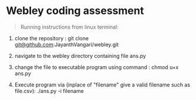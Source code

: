 # Webley coding assessment

> Running instructions from linux terminal:

1. clone the repository :
 git clone git@github.com:JayanthVangari/webley.git


2. navigate to the webley directory containing file ans.py

3. change the file to executable program using command : chmod u+x ans.py

4. Execute program via (inplace of "filename" give a valid filename such as file.csv): 
    ./ans.py -i filename
